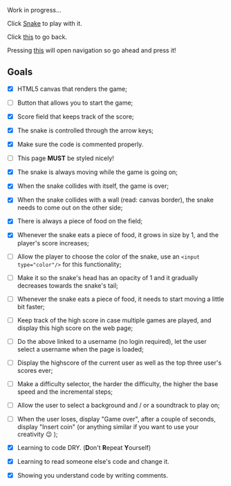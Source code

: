Work in progress...


Click [Snake](https://scenoxmans.github.io/learning-frontend/exercises/2.mastering-javascript/2.snake) to play with it.

Click [this](https://github.com/scenoxmans/learning-frontend/exercises/) to go back.

Pressing [this](https://scenoxmans.github.io/learning-frontend/) will open navigation so go ahead and press it!


## Goals
* [x] HTML5 canvas that renders the game;
* [ ] Button that allows you to start the game;
* [x] Score field that keeps track of the score;
* [x] The snake is controlled through the arrow keys;
* [x] Make sure the code is commented properly.
* [ ] This page **MUST** be styled nicely!

* [x] The snake is always moving while the game is going on;
* [x] When the snake collides with itself, the game is over;
* [x] When the snake collides with a wall (read: canvas border), the snake needs to come out on the other side;
* [x] There is always a piece of food on the field;
* [x] Whenever the snake eats a piece of food, it grows in size by 1, and the player's score increases;

* [ ] Allow the player to choose the color of the snake, use an `<input type="color"/>` for this functionality;
* [ ] Make it so the snake's head has an opacity of 1 and it gradually decreases towards the snake's tail;
* [ ] Whenever the snake eats a piece of food, it needs to start moving a little bit faster;
* [ ] Keep track of the high score in case multiple games are played, and display this high score on the web page;
* [ ] Do the above linked to a username (no login required), let the user select a username when the page is loaded;
* [ ] Display the highscore of the current user as well as the top three user's scores ever;
* [ ] Make a difficulty selector, the harder the difficulty, the higher the base speed and the incremental steps;
* [ ] Allow the user to select a background and / or a soundtrack to play on;
* [ ] When the user loses, display "Game over", after a couple of seconds, display "Insert coin" (or anything similar if you want to use your creativity :wink: );

- [x] Learning to code DRY. (**D**on't **R**epeat **Y**ourself)
- [x] Learning to read someone else's code and change it.
- [x] Showing you understand code by writing comments.







	
